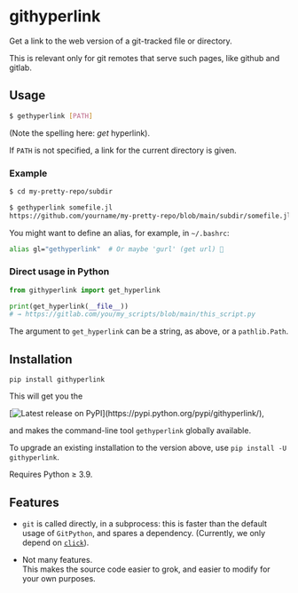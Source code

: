 # githyperlink

Get a link to the web version of a git-tracked file or directory.

This is relevant only for git remotes that serve such pages, like github and gitlab.


## Usage

```bash
$ gethyperlink [PATH]
```
(Note the spelling here: _get_ hyperlink).

If `PATH` is not specified, a link for the current directory is given.

### Example

```bash
$ cd my-pretty-repo/subdir

$ gethyperlink somefile.jl
https://github.com/yourname/my-pretty-repo/blob/main/subdir/somefile.jl
```

You might want to define an alias, for example, in `~/.bashrc`:
```bash
alias gl="gethyperlink"  # Or maybe 'gurl' (get url) 💅
```

### Direct usage in Python

```py
from githyperlink import get_hyperlink

print(get_hyperlink(__file__))
# → https://gitlab.com/you/my_scripts/blob/main/this_script.py
```
The argument to `get_hyperlink` can be a string, as above, or a `pathlib.Path`.


## Installation

```
pip install githyperlink
```
This will get you the

[![Latest release on PyPI](https://img.shields.io/pypi/v/githyperlink.svg?label=latest%20release%20on%20PyPI:)](https://pypi.python.org/pypi/githyperlink/),

and makes the command-line tool `gethyperlink` globally available.

To upgrade an existing installation to the version above, use `pip install -U githyperlink`.

Requires Python ≥ 3.9.


## Features

 - `git` is called directly, in a subprocess: this is faster than the default usage of
   `GitPython`, and spares a dependency. (Currently, we only depend on [`click`](https://click.palletsprojects.com/)).
 
 - Not many features.  
   This makes the source code easier to grok, and easier to modify for your own purposes.
